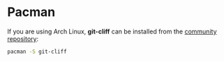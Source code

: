# Pacman

If you are using Arch Linux, **git-cliff** can be installed from the [community repository](https://archlinux.org/packages/community/x86_64/git-cliff/):

```bash
pacman -S git-cliff
```
